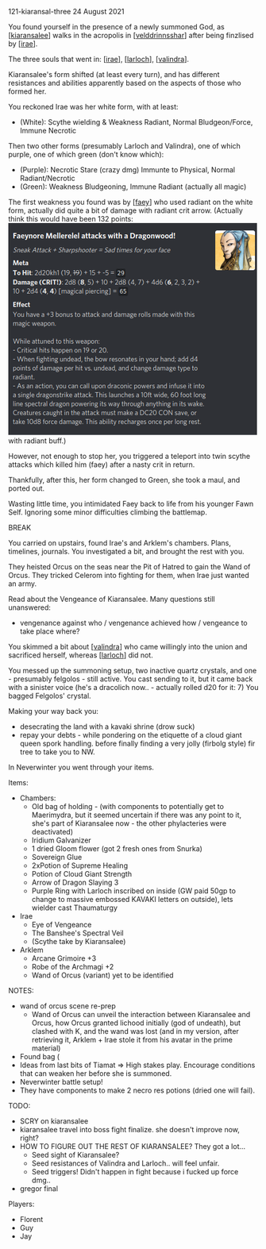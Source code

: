 121-kiaransal-three
24 August 2021

You found yourself in the presence of a newly summoned God, as [[kiaransalee]] walks in the acropolis in [[velddrinnsshar]] after being finzlised by [[irae]].

The three souls that went in: [[irae]], [[larloch]], [[valindra]].

Kiaransalee's form shifted (at least every turn), and has different resistances and abilities apparently based on the aspects of those who formed her.

You reckoned Irae was her white form, with at least:
- (White): Scythe wielding & Weakness Radiant, Normal Bludgeon/Force, Immune Necrotic

Then two other forms (presumably Larloch and Valindra), one of which purple, one of which green (don't know which):
- (Purple): Necrotic Stare (crazy dmg) Immunte to Physical, Normal Radiant/Necrotic
- (Green): Weakness Bludgeoning, Immune Radiant (actually all magic)

The first weakness you found was by [[faey]] who used radiant on the white form, actually did quite a bit of damage with radiant crit arrow. (Actually think this would have been 132 points: ![](121-kiaransal-three-faey-crit.png) with radiant buff.)

However, not enough to stop her, you triggered a teleport into twin scythe attacks which killed him (faey) after a nasty crit in return.

Thankfully, after this, her form changed to Green, she took a maul, and ported out.

Wasting little time, you intimidated Faey back to life from his younger Fawn Self.
Ignoring some minor difficulties climbing the battlemap.

BREAK

You carried on upstairs, found Irae's and Arklem's chambers. Plans, timelines, journals. You investigated a bit, and brought the rest with you.

They heisted Orcus on the seas near the Pit of Hatred to gain the Wand of Orcus.
They tricked Celerom into fighting for them, when Irae just wanted an army.

Read about the Vengeance of Kiaransalee. Many questions still unanswered:
- vengenance against who / vengenance achieved how / vengeance to take place where?

You skimmed a bit about [[valindra]] who came willingly into the union and sacrificed herself, whereas [[larloch]] did not.

You messed up the summoning setup, two inactive quartz crystals, and one - presumably felgolos - still active. You cast sending to it, but it came back with a sinister voice (he's a dracolich now.. - actually rolled d20 for it: 7)
You bagged Felgolos' crystal.

Making your way back you:
- desecrating the land with a kavaki shrine (drow suck)
- repay your debts - while pondering on the etiquette of a cloud giant queen spork handling.
before finally finding a very jolly (firbolg style) fir tree to take you to NW.

In Neverwinter you went through your items.

Items:
* Chambers:
  - Old bag of holding - (with components to potentially get to Maerimydra, but it seemed uncertain if there was any point to it, she's part of Kiaransalee now - the other phylacteries were deactivated)
  - Iridium Galvanizer
  - 1 dried Gloom flower (got 2 fresh ones from Snurka)
  - Sovereign Glue
  - 2xPotion of Supreme Healing
  - Potion of Cloud Giant Strength
  - Arrow of Dragon Slaying 3
  - Purple Ring with Larloch inscribed on inside (GW paid 50gp to change to massive embossed KAVAKI letters on outside), lets wielder cast Thaumaturgy
* Irae
  - Eye of Vengeance
  - The Banshee's Spectral Veil
  - (Scythe take by Kiaransalee)
* Arklem
  - Arcane Grimoire +3
  - Robe of the Archmagi +2
  - Wand of Orcus (variant) yet to be identified

NOTES:
- wand of orcus scene re-prep
  * Wand of Orcus can unveil the interaction between Kiaransalee and Orcus, how Orcus granted lichood initially (god of undeath), but clashed with K, and the wand was lost (and in my version, after retrieving it, Arklem + Irae stole it from his avatar in the prime material)
- Found bag (
- Ideas from last bits of Tiamat => High stakes play. Encourage conditions that can weaken her before she is summoned.
- Neverwinter battle setup!
- They have components to make 2 necro res potions (dried one will fail).

TODO:
- SCRY on kiaransalee
- kiaransalee travel into boss fight finalize. she doesn't improve now, right?
- HOW TO FIGURE OUT THE REST OF KIARANSALEE? They got a lot...
  * Seed sight of Kiaransalee?
  * Seed resistances of Valindra and Larloch.. will feel unfair.
  * Seed triggers! Didn't happen in fight because i fucked up force dmg..
- gregor final

Players:
- Florent
- Guy
- Jay

[//begin]: # "Autogenerated link references for markdown compatibility"
[kiaransalee]: ../deities/kiaransalee "Kiaransalee"
[velddrinnsshar]: ../east/velddrinnsshar "V'elddrinnsshar"
[irae]: ../npcs/irae "Irae T'sarran"
[larloch]: ../npcs/larloch "Larloch"
[valindra]: ../npcs/valindra "Valindra"
[faey]: ../pcs/faey "Faeynore"
[//end]: # "Autogenerated link references"
